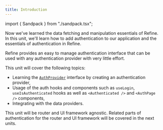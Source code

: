 ```yaml
---
title: Introduction
---
```


import { Sandpack } from "./sandpack.tsx";

<Sandpack>

Now we've learned the data fetching and manipulation essentials of Refine. In this unit, we'll learn how to add authentication to our application and the essentials of authentication in Refine.

Refine provides an easy to manage authentication interface that can be used with any authentication provider with very little effort.

This unit will cover the following topics:

- Learning the [`AuthProvider`](/docs/authentication/auth-provider) interface by creating an authentication provider,
- Usage of the auth hooks and components such as `useLogin`, `useIsAuthenticated` hooks as well as `<Authenticated />` and `<AuthPage />` components,
- Integrating with the data providers.

This unit will be router and UI framework agnostic. Related parts of authentication for the router and UI framework will be covered in the next units.

</Sandpack>
